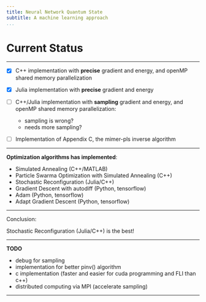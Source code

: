 ```yaml
---
title: Neural Network Quantum State
subtitle: A machine learning approach
...
```



# Current Status

---


- [x] C++ implementation with **precise** gradient and energy, and openMP shared memory parallelization
- [x] Julia implementation with **precise** gradient and energy
- [ ] C++/Julia implementation with **sampling** gradient and energy, and openMP shared memory parallelization:
    - sampling is wrong?
    - needs more sampling?
- [ ] Implementation of Appendix C, the mimer-pls inverse algorithm


---

**Optimization algorithms has implemented**:

- Simulated Annealing (C++/MATLAB)
- Particle Swarma Optimization with Simulated Annealing (C++)
- Stochastic Reconfiguration (Julia/C++)
- Gradient Descent with autodiff (Python, tensorflow)
- Adam (Python, tensorflow)
- Adapt Gradient Descent (Python, tensorflow)


---

Conclusion:

Stochastic Reconfiguration (Julia/C++) is the best!

---

**TODO**

- debug for sampling
- implementation for better pinv() algorithm
- c implementation (faster and easier for cuda programming and FLI than c++)
- distributed computing via MPI (accelerate sampling)

---

